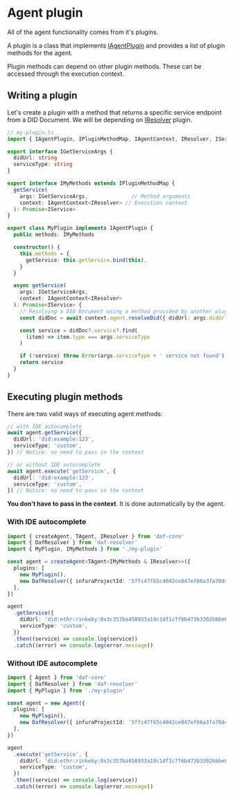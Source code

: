 # Agent plugin

All of the agent functionality comes from it's plugins.

A plugin is a class that implements [IAgentPlugin](api/daf-core.iagentplugin.md) and provides a list of plugin methods for the agent.

Plugin methods can depend on other plugin methods. These can be accessed through the execution context.

## Writing a plugin

Let's create a plugin with a method that returns a specific service endpoint from a DID Document. We will be depending on [IResolver](api/daf-core.IResolver.md) plugin.

```typescript
// my-plugin.ts
import { IAgentPlugin, IPluginMethodMap, IAgentContext, IResolver, IService } from 'daf-core'

export interface IGetServiceArgs {
  didUrl: string
  serviceType: string
}

export interface IMyMethods extends IPluginMethodMap {
  getService(
    args: IGetServiceArgs,              // Method arguments
    context: IAgentContext<IResolver> // Execution context
  ): Promise<IService>
}

export class MyPlugin implements IAgentPlugin {
  public methods: IMyMethods

  constructor() {
    this.methods = {
      getService: this.getService.bind(this),
    }
  }

  async getService(
    args: IGetServiceArgs,
    context: IAgentContext<IResolver>
  ): Promise<IService> {
    // Resolving a DID Document using a method provided by another plugin
    const didDoc = await context.agent.resolveDid({ didUrl: args.didUrl })

    const service = didDoc?.service?.find(
      (item) => item.type === args.serviceType
    )

    if (!service) throw Error(args.serviceType + ' service not found')
    return service
  }
}
```

## Executing plugin methods

There are two valid ways of executing agent methods:

```typescript
// with IDE autocomplete
await agent.getService({
  didUrl: 'did:example:123',
  serviceType: 'custom',
}) // Notice: no need to pass in the context

// or without IDE autocomplete
await agent.execute('getService', {
  didUrl: 'did:example:123',
  serviceType: 'custom',
}) // Notice: no need to pass in the context
```

**You don't have to pass in the context**. It is done automatically by the agent.

### With IDE autocomplete

```typescript
import { createAgent, TAgent, IResolver } from 'daf-core'
import { DafResolver } from 'daf-resolver'
import { MyPlugin, IMyMethods } from './my-plugin'

const agent = createAgent<TAgent<IMyMethods & IResolver>>({
  plugins: [
    new MyPlugin(),
    new DafResolver({ infuraProjectId: '5ffc47f65c4042ce847ef66a3fa70d4c' }),
  ],
})

agent
  .getService({
    didUrl: 'did:ethr:rinkeby:0x3c357ba458933a19c1df1c7f6b473b3302bbbe61',
    serviceType: 'custom',
  })
  .then((service) => console.log(service))
  .catch((error) => console.log(error.message))
```

### Without IDE autocomplete

```typescript
import { Agent } from 'daf-core'
import { DafResolver } from 'daf-resolver'
import { MyPlugin } from './my-plugin'

const agent = new Agent({
  plugins: [
    new MyPlugin(),
    new DafResolver({ infuraProjectId: '5ffc47f65c4042ce847ef66a3fa70d4c' }), 
  ],
})

agent
  .execute('getService', {
    didUrl: 'did:ethr:rinkeby:0x3c357ba458933a19c1df1c7f6b473b3302bbbe61',
    serviceType: 'custom',
  })
  .then((service) => console.log(service))
  .catch((error) => console.log(error.message))
```
